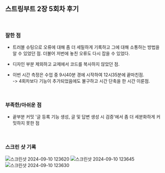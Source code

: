 ## 스트링부트 2장 5회차 후기

<br>

### 잘한 점
- 트러블 슈팅으로 오류에 대해 좀 더 세밀하게 기록하고 그에 대해 소통하는 방법을 알 수 있었던 점. 더불어 저번에 놓친 오류도 다시 잡을 수 있었다.  
- 디자인 부분 제외하고 교제에서 코드를 복사하지 않았던 점.
- 이번 시간 측정은 수업 중 9시40분 경에 시작하여 12시35분에 끝마친점.<br>
  -> 4회차보다 기능이 추가되었음에도 불구하고 시간 단축을 한 시간 이룬점.

  <br>
  
### 부족한/아쉬운 점
- 끝부분 커밋 '글 등록 기능 생성, 글 및 답변 생성 시 검증'에서 좀 더 세분화하게 커밋하지 못한 점

<br>

### 스크린 샷 기록
![스크린샷 2024-09-10 123620](https://github.com/user-attachments/assets/ba35f1e0-1aee-4a91-9923-42e512539952)
![스크린샷 2024-09-10 123645](https://github.com/user-attachments/assets/262cc556-ce30-4bce-a6f6-ae94050f7ae3)
![스크린샷 2024-09-10 123630](https://github.com/user-attachments/assets/b78633d1-be77-4f7b-bb32-07822119b8d5)

